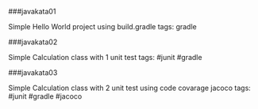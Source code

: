 ###javakata01

Simple Hello World project using build.gradle tags: gradle

###javakata02

Simple Calculation class with 1 unit test tags: #junit #gradle

###javakata03

Simple Calculation class with 2 unit test using code covarage jacoco tags: #junit #gradle #jacoco
